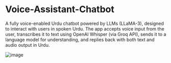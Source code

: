 # Voice-Assistant-Chatbot

<d>A fully voice-enabled Urdu chatbot powered by LLMs (LLaMA-3), designed to interact with users in spoken Urdu. The app accepts voice input from the user, transcribes it to text using OpenAI Whisper (via Groq API), sends it to a language model for understanding, and replies back with both text and audio output in Urdu.</d>

![image](https://github.com/user-attachments/assets/92e2ec19-22c1-4b95-a593-a665149a0d0f)
